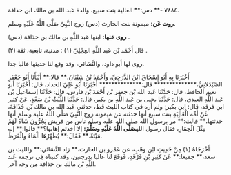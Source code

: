 ٧٨٨٤ -** دس:** العالية بنت سبيع، والدة عَبد الله بن مالك ابن حذافة.

**روت عَن:** ميمونة بنت الحارث (دس) زوج النَّبِيّ صَلَّى اللَّهُ عَلَيْهِ وسلم.

**روى عنها:** ابنها عَبد اللَّهِ بن مالك بن حذافة (دس) .

قال أَحْمَد بْن عَبد اللَّهِ العِجْلِيّ (١) : مدنية، تابعية، ثقة (٢) .

روى لها أبو داود، والنَّسَائي، وقد وقع لنا حديثها عاليا جدا.

أَخْبَرَنَا بِهِ أَبُو إِسْحَاقَ ابْنُ الدَّرَجِيِّ، وأَحْمَدُ بْنُ شَيْبَانَ،** قالا:** أَنْبَأَنَا أَبُو جَعْفَرٍ الصَّيْدَلانِيُّ،************** قال:************** أَخْبَرَنَا أَبُو عَلِيّ الحداد، قال: أَخْبَرَنَا أبو نعيم الحافظ، قال: حَدَّثَنَا عَبد الله بْن جعفر بْن أَحْمَدَ بْن فارس، قال: حَدَّثَنَا إسماعيل بْن عَبد اللَّهِ العبدي، قال: حَدَّثَنَا يحيى بن عَبد اللَّهِ بن بكير، قال: حَدَّثَنَا اللَّيْثُ بْنُ سَعْدٍ، عَنْ كثير ابن فرقد، قال: ابن بكير: ولم أره في كتاب الليث قط، حدثني عَبد الله بن مالك بْنِ حُذَافَةَ، عَنْ أُمِّه الْعَالِيَةِ بنت سبيع أنها حدثته عن ميمونة زوج النَّبِيّ صَلَّى اللَّهُ عليه وسلم أنها حدثتها،** قالت:** مر برسول الله صلى الله عليه وسلم ناس من قريش يَجُرُّونَ شَاةً لَهُمْ مِثْلَ الْحِمَارِ، فقال رسول الله**صَلَّى اللَّهُ عَلَيْهِ وسَلَّمَ:** إلا أخذتم إهابها؟** قالوا:** إنه مَيْتَةٌ.** فَقَالَ:** يُطَهِّرُهَا الْمَاءُ والْقَرَظُ.

أَخْرَجَاهُ (١) مِنْ حَدِيثِ ابْنِ وهْبٍ، عن عَمْرو بن الحارث،** زاد النَّسَائي:** والليث بن سعد،** جميعا:** عَنْ كَثِيرِ بْنِ فَرْقَدٍ، فَوَقَعَ لنا عاليا بدرجتين، وقد كتبناه فِي ترجمة عَبد اللَّهِ بْن مالك بن حذافة من وجه آخر.